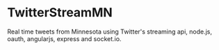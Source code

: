 TwitterStreamMN
===============

Real time tweets from Minnesota using Twitter's streaming api, node.js, oauth, angularjs, express and socket.io.
 

